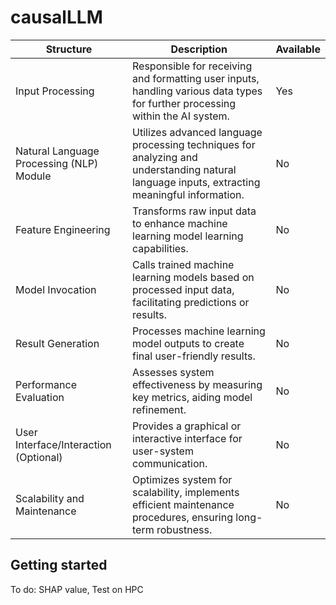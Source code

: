 # causalLLM

| Structure                                | Description                                                                                                                                  | Available |
| ---------------------------------------- | -------------------------------------------------------------------------------------------------------------------------------------------- | --------- |
| Input Processing                         | Responsible for receiving and formatting user inputs, handling various data types for further processing within the AI system.               | Yes       |
| Natural Language Processing (NLP) Module | Utilizes advanced language processing techniques for analyzing and understanding natural language inputs, extracting meaningful information. | No        |
| Feature Engineering                      | Transforms raw input data to enhance machine learning model learning capabilities.                                                           | No        |
| Model Invocation                         | Calls trained machine learning models based on processed input data, facilitating predictions or results.                                    | No        |
| Result Generation                        | Processes machine learning model outputs to create final user-friendly results.                                                              | No        |
| Performance Evaluation                   | Assesses system effectiveness by measuring key metrics, aiding model refinement.                                                             | No        |
| User Interface/Interaction (Optional)    | Provides a graphical or interactive interface for user-system communication.                                                                 | No        |
| Scalability and Maintenance              | Optimizes system for scalability, implements efficient maintenance procedures, ensuring long-term robustness.                                | No        |


## Getting started

To do: SHAP value, Test on HPC

